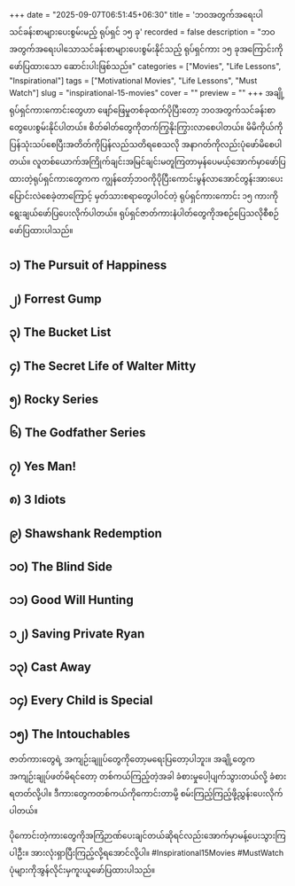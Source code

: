 +++
date = "2025-09-07T06:51:45+06:30"
title = 'ဘဝအတွက်အရေးပါသင်ခန်းစာများပေးစွမ်းမည့် ရုပ်ရှင် ၁၅ ခု'
recorded = false
description = "ဘဝအတွက်အရေးပါသောသင်ခန်းစာများပေးစွမ်းနိုင်သည့် ရုပ်ရှင်ကား ၁၅ ခုအကြောင်းကို ဖော်ပြထားသော ဆောင်းပါးဖြစ်သည်။"
categories = ["Movies", "Life Lessons", "Inspirational"]
tags = ["Motivational Movies", "Life Lessons", "Must Watch"]
slug = "inspirational-15-movies"
cover = ""
preview = ""
+++
အချို့ ရုပ်ရှင်ကားကောင်းတွေဟာ ဖျော်ဖြေမှုတစ်ခုထက်ပိုပြီးတော့ ဘဝအတွက်သင်ခန်းစာတွေပေးစွမ်းနိုင်ပါတယ်။ စိတ်ဓါတ်တွေကိုတက်ကြွနိုးကြွားလာစေပါတယ်။ မိမိကိုယ်ကိုပြန်သုံးသပ်စေပြီးအတိတ်ကိုပြန်လည်သတိရစေသလို အနာဂတ်ကိုလည်းပုံဖော်မိစေပါတယ်။ လူတစ်ယောက်အကြိုက်ချင်းအမြင်ချင်းမတူကြတာမှန်ပေမယ့်အောက်မှာဖော်ပြထားတဲ့ရုပ်ရှင်ကားတွေကက ကျွန်တော့်ဘဝကိုပိုပြီးကောင်းမွန်လာအောင်တွန်းအားပေးပြောင်းလဲစေခဲ့တာကြောင့် မှတ်သားစရာတွေပါဝင်တဲ့ ရုပ်ရှင်ကားကောင်း ၁၅ ကားကိုရွေးချယ်ဖော်ပြပေးလိုက်ပါတယ်။ ရုပ်ရှင်ဇာတ်ကားနံပါတ်တွေကိုအစဉ်ပြေသလိုစီစဉ်ဖော်ပြထားပါသည်။

## ၁) The Pursuit of Happiness 

## ၂) Forrest Gump 

## ၃) The Bucket List 

## ၄) The Secret Life of Walter Mitty 

## ၅) Rocky Series 

## ၆) The Godfather Series 

## ၇) Yes Man! 

## ၈) 3 Idiots 

## ၉) Shawshank Redemption 

## ၁၀) The Blind Side 

## ၁၁) Good Will Hunting 

## ၁၂) Saving Private Ryan 

## ၁၃) Cast Away 

## ၁၄) Every Child is Special 

## ၁၅) The Intouchables

ဇာတ်ကားတွေရဲ့ အကျဉ်းချုုပ်တွေကိုတော့မရေးပြတော့ပါဘူး။ အချို့တွေကအကျဉ်းချုပ်ဖတ်မိရင်တော့ တစ်ကယ်ကြည့်တဲ့အခါ ခံစားမှုပေါ့ပျက်သွားတယ်လို့ ခံစားရတတ်လို့ပါ။ ဒီကားတွေကတစ်ကယ်ကိုကောင်းတာမို့ စမ်းကြည့်ကြည့်ဖို့ညွှန်းပေးလိုက်ပါတယ်။ 

ပိုကောင်းတဲ့ကားတွေကိုအကြံဉာဏ်ပေးချင်တယ်ဆိုရင်လည်းအောက်မှာမန့်ပေးသွားကြပါဦး။ အားလုံးရှာပြီးကြည့်လို့ရအောင်လို့ပါ။ #Inspirational15Movies #MustWatch ပုံများကိုအွန်လိုင်းမှကူးယူဖော်ပြထားပါသည်။
